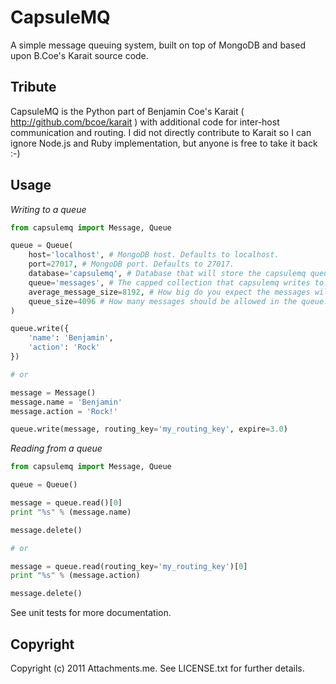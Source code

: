 CapsuleMQ
=========

A simple message queuing system, built on top of MongoDB and based upon B.Coe's Karait source code.

Tribute
-------

CapsuleMQ is the Python part of Benjamin Coe's Karait ( http://github.com/bcoe/karait ) with additional code for
inter-host communication and routing. I did not directly contribute to Karait so I can ignore Node.js and Ruby
implementation, but anyone is free to take it back :-)


Usage
-----

_Writing to a queue_

```python
from capsulemq import Message, Queue

queue = Queue(
    host='localhost', # MongoDB host. Defaults to localhost.
    port=27017, # MongoDB port. Defaults to 27017.
    database='capsulemq', # Database that will store the capsulemq queue. Defaults to capsulemq.
    queue='messages', # The capped collection that capsulemq writes to. Defaults to messages.
    average_message_size=8192, # How big do you expect the messages will be in bytes? Defaults to 8192.
    queue_size=4096 # How many messages should be allowed in the queue. Defaults to 4096.
)

queue.write({
	'name': 'Benjamin',
	'action': 'Rock'
})

# or

message = Message()
message.name = 'Benjamin'
message.action = 'Rock!'

queue.write(message, routing_key='my_routing_key', expire=3.0)
```

_Reading from a queue_

```python
from capsulemq import Message, Queue

queue = Queue()

message = queue.read()[0]
print "%s" % (message.name)

message.delete()

# or

message = queue.read(routing_key='my_routing_key')[0]
print "%s" % (message.action)

message.delete()
```

See unit tests for more documentation.

Copyright
---------

Copyright (c) 2011 Attachments.me. See LICENSE.txt for
further details.
